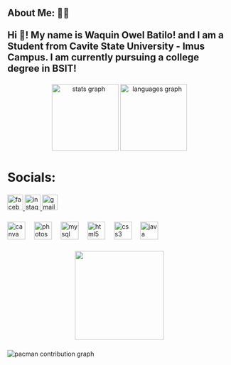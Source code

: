 <h2 align="left">About Me: 🥀🥀<br><br>Hi 👋! My name is Waquin Owel Batilo! and I am a Student from Cavite State University - Imus Campus. I am currently pursuing a college degree in BSIT!</h2>

###

<div align="center">
  <img src="https://github-readme-stats.vercel.app/api?username=ImWaquinUp&hide_title=false&hide_rank=false&show_icons=true&include_all_commits=true&count_private=true&disable_animations=false&theme=dracula&locale=en&hide_border=false" height="150" alt="stats graph"  />
  <img src="https://github-readme-stats.vercel.app/api/top-langs?username=ImWaquinUp&locale=en&hide_title=false&layout=compact&card_width=320&langs_count=5&theme=dracula&hide_border=false" height="150" alt="languages graph"  />
</div>

###

<h1 align="left">Socials:</h1>

###

<div align="left">
  <a href="https://www.facebook.com/waquin.batilo/" target="_blank">
    <img src="https://img.shields.io/static/v1?message=Facebook&logo=facebook&label=&color=1877F2&logoColor=white&labelColor=&style=for-the-badge" height="35" alt="facebook logo"  />
  </a>
  <a href="https://www.instagram.com/waquinbatilo/" target="_blank">
    <img src="https://img.shields.io/static/v1?message=Instagram&logo=instagram&label=&color=E4405F&logoColor=white&labelColor=&style=for-the-badge" height="35" alt="instagram logo"  />
  </a>
  <a href="mailto:waquinowel.batilo@cvsu.edu.ph/" target="_blank">
    <img src="https://img.shields.io/static/v1?message=Gmail&logo=gmail&label=&color=D14836&logoColor=white&labelColor=&style=for-the-badge" height="35" alt="gmail logo"  />
  </a>
</div>

###

<div align="left">
  <img src="https://cdn.jsdelivr.net/gh/devicons/devicon/icons/canva/canva-original.svg" height="40" alt="canva logo"  />
  <img width="12" />
  <img src="https://cdn.jsdelivr.net/gh/devicons/devicon/icons/photoshop/photoshop-plain.svg" height="40" alt="photoshop logo"  />
  <img width="12" />
  <img src="https://cdn.jsdelivr.net/gh/devicons/devicon/icons/mysql/mysql-original.svg" height="40" alt="mysql logo"  />
  <img width="12" />
  <img src="https://cdn.jsdelivr.net/gh/devicons/devicon/icons/html5/html5-original.svg" height="40" alt="html5 logo"  />
  <img width="12" />
  <img src="https://cdn.jsdelivr.net/gh/devicons/devicon/icons/css3/css3-original.svg" height="40" alt="css3 logo"  />
  <img width="12" />
  <img src="https://cdn.jsdelivr.net/gh/devicons/devicon/icons/java/java-original.svg" height="40" alt="java logo"  />
</div>

###

<div align="center">
  <img height="200" src="https://github.com/user-attachments/assets/4249e6f6-d21e-489a-b43d-ae32e8ecb3b9r.com/view/lag-train-inabakumori-inaba-lagtrain-gif-19137644"  />
</div>

###

<picture>
  <source media="(prefers-color-scheme: dark)" srcset="https://raw.githubusercontent.com/ImWaquinUp/ImWaquinUp/output/pacman-contribution-graph-dark.svg">
  <source media="(prefers-color-scheme: light)" srcset="https://raw.githubusercontent.com/ImWaquinUp/ImWaquinUp/output/pacman-contribution-graph.svg">
  <img alt="pacman contribution graph" src="https://raw.githubusercontent.com/ImWaquinUp/ImWaquinUp/output/pacman-contribution-graph.svg">
</picture>

###
